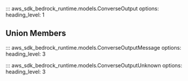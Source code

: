 ::: aws_sdk_bedrock_runtime.models.ConverseOutput
    options:
        heading_level: 1

## Union Members

::: aws_sdk_bedrock_runtime.models.ConverseOutputMessage
    options:
        heading_level: 3

::: aws_sdk_bedrock_runtime.models.ConverseOutputUnknown
    options:
        heading_level: 3

